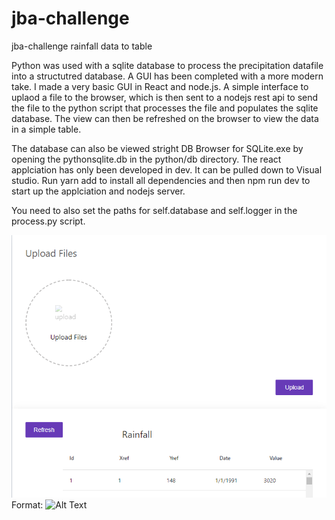 # jba-challenge
jba-challenge rainfall data to table

Python was used with a sqlite database to process the precipitation datafile into a structutred database. A GUI has been completed with a more modern take. I made a very basic GUI in React and node.js. A simple interface to uplaod a file to the browser, which is then sent to a nodejs rest api to send the file to the python script that processes the file and populates the sqlite database. The view can then be refreshed on the browser to view the data in a simple table.

The database can also be viewed stright DB Browser for SQLite.exe by opening the pythonsqlite.db in the python/db directory.
The react applciation has only been developed in dev. It can be pulled down to Visual studio. Run yarn add to install all dependencies and then npm run dev to start up the applciation and nodejs server. 

You need to also set the paths for self.database and self.logger in the process.py script.

![GitHub Logo](/images/GUI.PNG)
Format: ![Alt Text](url)
